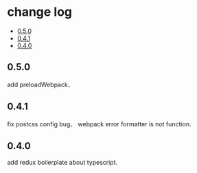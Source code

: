 # change log

- [0.5.0]()
- [0.4.1]()
- [0.4.0]()

## 0.5.0
add preloadWebpack、

## 0.4.1
fix postcss config bug、 webpack error formatter is not function.

## 0.4.0
add redux boilerplate about typescript.
